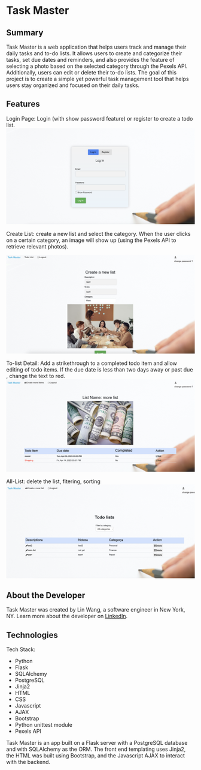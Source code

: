 # Task Master

## Summary

Task Master is a web application that helps users track and manage their daily tasks and to-do lists. It allows users to create and categorize their tasks, set due dates and reminders, and also provides the feature of selecting a photo based on the selected category through the Pexels API. Additionally, users can edit or delete their to-do lists. The goal of this project is to create a simple yet powerful task management tool that helps users stay organized and focused on their daily tasks.

## Features
Login Page:
Login (with show password feature) or register to create a todo list.
![homepage!](static/images/login.png)

Create List:
create a new list and select the category. When the user clicks on a certain category, an image will show up (using the Pexels API to retrieve relevant photos).

![createList!](static/images/createlist.png)

To-list Detail:
Add a strikethrough to a completed todo item and allow editing of todo items. If the due date is less than two days away or past due , change the text to red.
![ListDetail!](static/images/detail.png)

All-List:
delete the list, fitering, sorting
![Lists!](static/images/alllist.png)

## About the Developer

Task Master was created by Lin Wang, a software engineer in New York, NY. Learn more about the developer on [LinkedIn](https://www.linkedin.com/in/linwang96).

## Technologies

Tech Stack:

- Python
- Flask
- SQLAlchemy
- PostgreSQL
- Jinja2
- HTML
- CSS
- Javascript
- AJAX
- Bootstrap
- Python unittest module
- Pexels API

Task Master is an app built on a Flask server with a PostgreSQL database and with SQLAlchemy as the ORM. The front end templating uses Jinja2, the HTML was built using Bootstrap, and the Javascript AJAX to interact with the backend.
